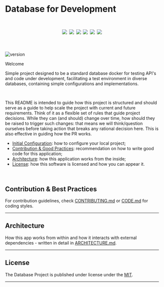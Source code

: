 # Database for Development

<h1 align="center">
  <img src="https://img.shields.io/badge/MongoDB-4EA94B?style=for-the-badge&logo=mongodb&logoColor=white" />
  <img src="https://img.shields.io/badge/docker-%230db7ed.svg?style=for-the-badge&logo=docker&logoColor=white" />
  <img src="https://img.shields.io/badge/kubernetes-%23326ce5.svg?style=for-the-badge&logo=kubernetes&logoColor=white"/>
  <img src="https://img.shields.io/badge/githubactions-%232671E5.svg?style=for-the-badge&logo=githubactions&logoColor=white"/>
  <img src="https://img.shields.io/badge/VisualStudioCode-0078d7.svg?style=for-the-badge&logo=visual-studio-code&logoColor=white"/>
  <img src="https://img.shields.io/badge/github-%23121011.svg?style=for-the-badge&logo=github&logoColor=white"/>
</h1>

&nbsp;

![version](https://img.shields.io/badge/version-1.0.0-blue.svg?maxAge=2592000)

Welcome

Simple project designed to be a standard database docker for testing API's and code under development, facilitating a test environment in diverse databases, containing simple configurations and implementations.

&nbsp;

This README is intended to guide how this project is structured and should serve as a guide to help scale the project with current and future requirements. Think of it as a flexible set of rules that guide project decisions. While they can (and should) change over time, how should they be raised to trigger such changes: that means we will think/question ourselves before taking action that breaks any rational decision here. This is also effective in guiding how the PR works.

- [Initial Configuration](#initial-configuration): how to configure your local project;
- [Contribution & Good Practices](#contribution--good-practices): recommendation on how to write good code for this application;
- [Architecture](#architecture): how this application works from the inside;
- [License](#license): how this software is licensed and how you can appear it.

&nbsp;

## Contribution & Best Practices

For contribution guidelines, check [CONTRIBUTING.md](https://github.com/BrunoComitre/database-project/blob/main/CONTRIBUTING.md) or [CODE.md](https://github.com/BrunoComitre/database-project/blob/main/CODE.md) for coding styles.

***

## Architecture

How this app works from within and how it interacts with external dependencies - written in detail in [ARCHITECTURE.md](ARCHITECTURE.md).

***

## License

The Database Project is published under license under the [MIT](LICENSE).

***
